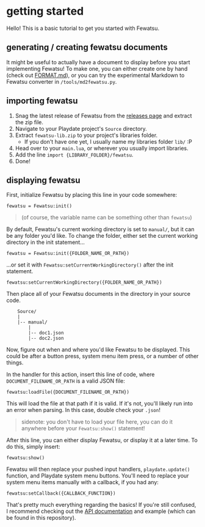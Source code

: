 # getting started

Hello! This is a basic tutorial to get you started with Fewatsu.

## generating / creating fewatsu documents

It might be useful to actually have a document to display before you start implementing Fewatsu! To make one, you can either create one by hand (check out [FORMAT.md](FORMAT.md)), or you can try the experimental Markdown to Fewatsu converter in `/tools/md2fewatsu.py`.

## importing fewatsu

1. Snag the latest release of Fewatsu from the [releases page](https://codeberg.org/Nanobot567/fewatsu/releases/latest) and extract the zip file.
2. Navigate to your Playdate project's `Source` directory.
3. Extract `fewatsu-lib.zip` to your project's libraries folder.
    - If you don't have one yet, I usually name my libraries folder `lib/` :P
4. Head over to your `main.lua`, or wherever you usually import libraries.
5. Add the line `import {LIBRARY_FOLDER}/fewatsu`.
6. Done!

## displaying fewatsu

First, initialize Fewatsu by placing this line in your code somewhere:

`fewatsu = Fewatsu:init()`

> (of course, the variable name can be something other than `fewatsu`)

By default, Fewatsu's current working directory is set to `manual/`, but it can be any folder you'd like. To change the folder, either set the current working directory in the init statement...

`fewatsu = Fewatsu:init({FOLDER_NAME_OR_PATH})`

...or set it with `Fewatsu:setCurrentWorkingDirectory()` after the init statement.

`fewatsu:setCurrentWorkingDirectory({FOLDER_NAME_OR_PATH})`

Then place all of your Fewatsu documents in the directory in your source code.

```
    Source/
    |
    |-- manual/
        |
        |-- doc1.json
        |-- doc2.json
```

Now, figure out when and where you'd like Fewatsu to be displayed. This could be after a button press, system menu item press, or a number of other things.

In the handler for this action, insert this line of code, where `DOCUMENT_FILENAME_OR_PATH` is a valid JSON file:

`fewatsu:loadFile({DOCUMENT_FILENAME_OR_PATH})`

This will load the file at that path if it is valid. If it's not, you'll likely run into an error when parsing. In this case, double check your `.json`!

> sidenote: you don't have to load your file here, you can do it anywhere before your `Fewatsu:show()` statement!

After this line, you can either display Fewatsu, or display it at a later time. To do this, simply insert:

`fewatsu:show()`

Fewatsu will then replace your pushed input handlers, `playdate.update()` function, and Playdate system menu buttons. You'll need to replace your system menu items manually with a callback, if you had any:

`fewatsu:setCallback({CALLBACK_FUNCTION})`

That's pretty much everything regarding the basics! If you're still confused, I recommend checking out the [API documentation](DOCUMENTATION.md) and example (which can be found in this repository).
